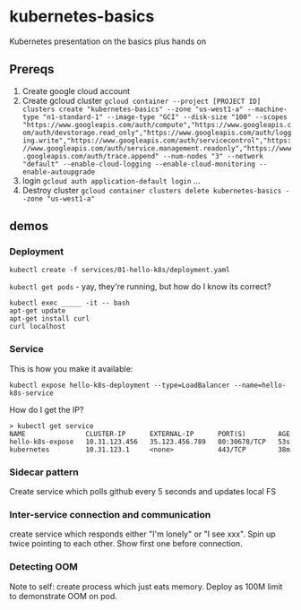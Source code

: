# kubernetes-basics
Kubernetes presentation on the basics plus hands on

## Prereqs

1. Create google cloud account
2. Create gcloud cluster `gcloud container --project [PROJECT ID] clusters create "kubernetes-basics" --zone "us-west1-a" --machine-type "n1-standard-1" --image-type "GCI" --disk-size "100" --scopes "https://www.googleapis.com/auth/compute","https://www.googleapis.com/auth/devstorage.read_only","https://www.googleapis.com/auth/logging.write","https://www.googleapis.com/auth/servicecontrol","https://www.googleapis.com/auth/service.management.readonly","https://www.googleapis.com/auth/trace.append" --num-nodes "3" --network "default" --enable-cloud-logging --enable-cloud-monitoring --enable-autoupgrade`
3. login `gcloud auth application-default login`
...
4. Destroy cluster `gcloud container clusters delete kubernetes-basics --zone "us-west1-a"`

## demos


### Deployment

`kubectl create -f services/01-hello-k8s/deployment.yaml`

`kubectl get pods` - yay, they're running, but how do I know its correct?

    kubectl exec _____ -it -- bash
    apt-get update
    apt-get install curl
    curl localhost

### Service

This is how you make it available:

`kubectl expose hello-k8s-deployment --type=LoadBalancer --name=hello-k8s-service`

How do I get the IP?

    > kubectl get service
    NAME               CLUSTER-IP      EXTERNAL-IP      PORT(S)        AGE
    hello-k8s-expose   10.31.123.456   35.123.456.789   80:30678/TCP   53s
    kubernetes         10.31.123.1     <none>           443/TCP        38m

### Sidecar pattern

Create service which polls github every 5 seconds and updates local FS

### Inter-service connection and communication

create service which responds either "I'm lonely" or "I see xxx". Spin up twice pointing to each other. Show first one before connection.

### Detecting OOM

Note to self: create process which just eats memory. Deploy as 100M limit to demonstrate OOM on pod.


